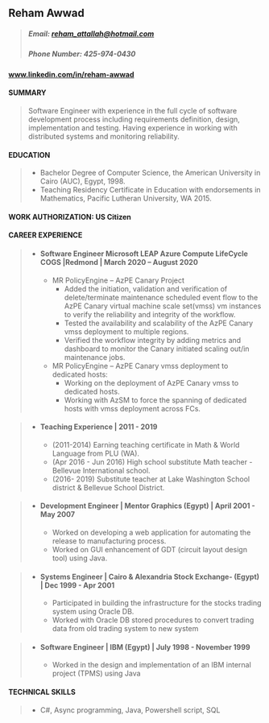 ## Reham Awwad
 
> ##### Email: reham_attallah@hotmail.com
> ##### Phone Number: 425-974-0430
#### www.linkedin.com/in/reham-awwad
#### SUMMARY
>   Software Engineer with experience in the full cycle of software development process including requirements
>   definition, design, implementation and testing. Having experience in working with distributed systems and
>   monitoring reliability.
#### EDUCATION
  >    *  Bachelor Degree of Computer Science, the American University in Cairo (AUC), Egypt, 1998.
  >    *  Teaching Residency Certificate in Education with endorsements in Mathematics, Pacific Lutheran
  >        University, WA 2015.
#### WORK AUTHORIZATION: US Citizen
#### CAREER EXPERIENCE
> * #### Software Engineer Microsoft LEAP Azure Compute LifeCycle COGS |Redmond | March 2020 – August 2020
>   * MR PolicyEngine – AzPE Canary Project
>     * Added the initiation, validation and verification of delete/terminate maintenance scheduled event
>       flow to the AzPE Canary virtual machine scale set(vmss) vm instances to verify the reliability and
        integrity of the workflow.
>     * Tested the availability and scalability of the AzPE Canary vmss deployment to multiple regions.
>     * Verified the workflow integrity by adding metrics and dashboard to monitor the Canary initiated
>       scaling out/in maintenance jobs.
>   * MR PolicyEngine – AzPE Canary vmss deployment to dedicated hosts:
>     * Working on the deployment of AzPE Canary vmss to dedicated hosts.
>     * Working with AzSM to force the spanning of dedicated hosts with vmss deployment across FCs.

> * #### Teaching Experience | 2011 - 2019
>     * (2011-2014) Earning teaching certificate in Math & World Language from PLU (WA).
>     * (Apr 2016 - Jun 2016) High school substitute Math teacher - Bellevue International school.
>     * (2016- 2019) Substitute teacher at Lake Washington School district & Bellevue School District.

> * #### Development Engineer | Mentor Graphics (Egypt) | April 2001 - May 2007
>     * Worked on developing a web application for automating the release to manufacturing process.
>     * Worked on GUI enhancement of GDT (circuit layout design tool) using Java.

> * #### Systems Engineer | Cairo & Alexandria Stock Exchange- (Egypt) | Dec 1999 - Apr 2001
>     * Participated in building the infrastructure for the stocks trading system using Oracle DB.
>     * Worked with Oracle DB stored procedures to convert trading data from old trading system to new system 

> * #### Software Engineer | IBM (Egypt) | July 1998 - November 1999
>     * Worked in the design and implementation of an IBM internal project (TPMS) using Java

#### TECHNICAL SKILLS
  >    *  C#, Async programming, Java, Powershell script, SQL
 
